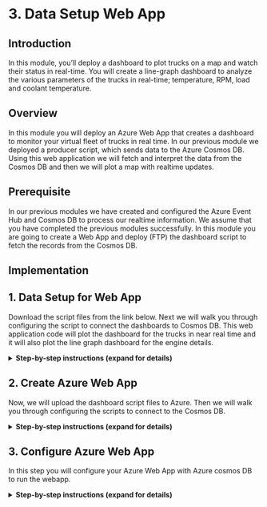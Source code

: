 
# 3. Data Setup Web App

## Introduction

In this module, you’ll deploy a dashboard to plot trucks on a map and watch their status in real-time. You will create a line-graph dashboard to analyze the various parameters of the trucks in real-time; temperature, RPM, load and coolant temperature.

## Overview

In this module you will deploy an Azure Web App that creates a dashboard to monitor your virtual fleet of trucks in real time. In our previous module we deployed a producer script, which sends data to the Azure Cosmos DB. Using this web application we will fetch and interpret the data from the Cosmos DB and then we will plot a map with realtime updates.

## Prerequisite

In our previous modules we have created and configured the Azure Event Hub and Cosmos DB to process our realtime information. We assume that you have completed the previous modules successfully. In this module you are going to create a Web App and deploy (FTP) the dashboard script to fetch the records from the Cosmos DB.

## Implementation

## 1. Data Setup for Web App

Download the script files from the link below. Next we will walk you through configuring the script to connect the dashboards to Cosmos DB. This web application code will plot the dashboard for the trucks in near real time and it will also plot the line graph dashboard for the engine details.

<details>
<summary><strong>Step-by-step instructions (expand for details)</strong></summary><p>

1. Click the [link](https://github.com/iyyappan16/AzureHereMap/blob/master/3_Data_Setup_WebApp/FleetDashboard.zip) and download the zip file (fleetdashboard.zip).

1. Save it in to your local machine.

</p></details>


## 2. Create Azure Web App

Now, we will upload the dashboard script files to Azure. Then we will walk you through configuring the scripts to connect to the Cosmos DB.

<details>
<summary><strong>Step-by-step instructions (expand for details)</strong></summary><p>

1. Go to **Azure Portal** home page.

1. Click **Create a Resource** on the top left. Enter **web app** in the search box to get the required resource type and hit Enter.

	  ![HERE Maps & Location Services Data Streams](../Images/0_WebAppSearch.png)

1. Select **Web App** from the search results and click **Create** button.

	  ![HERE Maps & Location Services Data Streams](../Images/1_WebAppSearchResult.png)


1. You need to provide some basic information for this App:
    1. Project details tab, select your **subscription** and the use the same **resource group** which you used in the previous modules.

    2. In the Instance details, the first box is the **name** of your app. Use unique and qualified name like **fleetdashboard**.

    3. Select **Run-Time Stack** as **Node 8.0** and select **Runtime** as **windows**

    4. Leave the other parameters as default.

1. Click on **Review & Create**, it will validate the details.

	  ![HERE Maps & Location Services Data Streams](../Images/2_WebApp_Create.PNG)

1. Click on **Create**, it may take more than a minute for deployment to complete.

1. After successful deployment, Click on **Go to resource**.

	  ![HERE Maps & Location Services Data Streams](../Images/3_Goto_Resource.PNG)


1. In App service search bar type “Advanced Tools”.

	  ![HERE Maps & Location Services Data Streams](../Images/5.png)

1. Click on **Advanced Tool** under **Development Tools** section.


	 ![HERE Maps & Location Services Data Streams](../Images/5_KuduTool.PNG)


1. Click on **Go** -> it will open in a new tab.

1. In menu select **Zip Push Deploy** under **Tools**


	![HERE Maps & Location Services Data Streams](../Images/6_KuduTool_ZIP.png)


1. Browse to the directory where you have saved the downloaded zip file (fleetdashboard.zip) in step-1.

1. Select the file and “drag and drop” into the “Kudu console” under /wwwroot path.


	![HERE Maps & Location Services Data Streams](../Images/7_KuduTool_ZIP_Upload.png)

1. Files will be extracted automatically, wait till extraction is 100% complete.


	![HERE Maps & Location Services Data Streams](../Images/8_KuduTool_ZIP_Extracting.png)

1. Once extraction is completed, you will be able to see all the files and on the console you will see a log message **"Deployment Successful”**.

  	![HERE Maps & Location Services Data Streams](../Images/9_KuduTool_ZIP_Deploy_Success.png)

</p></details>


## 3. Configure Azure Web App

In this step you will configure your Azure Web App with Azure cosmos DB to run the webapp.

<details>
<summary><strong>Step-by-step instructions (expand for details)</strong></summary><p>

1. Now we are going to make configuration changes. We need to configure Azure Cosmos DB so that the dashboard is able to fetch the data.


1. Select the file **config.js** click the **Edit** icon (pen icon)

	![HERE Maps & Location Services Data Streams](../Images/10_EditConfigFile_Editor.png)


1. In **config.js** file find the variable **config.endpoint** & **config.primaryKey** and replace the value with **Cosmos DB URI & Cosmos DB PRIMARY KEY** value which you copied in the **module 1**.

1. Click on the **Save** button to save the file.

	![HERE Maps & Location Services Data Streams](../Images/11_ConfigFileEdit_Save.PNG)


1. Click on the **Script** to open the folder in the list.

	![HERE Maps & Location Services Data Streams](../Images/12_Script_Dashboard_Edit.png)

1. Now go to the file **truck_dashboard.js** click the **Edit** icon (pen icon).

	![HERE Maps & Location Services Data Streams](../Images/13_Script_Truck_Dashboard_Edit.png)

1. In **truck_dashboard.js** file find the variable **app_id** & **app_code** and replace the value with **HERE APP_ID** & **APP_CODE** value which you copied in the **module 1**.

  	![HERE Maps & Location Services Data Streams](../Images/14_Script_Truck_Dashboard_Save.png)

1. Click on **Save** button to save the file & Close the tab

1. Go back to your Web App

1. In App service search bar type “Configuration” on the left hand navigation menu.

1. Click on **Configuration** under **Settings** section.

	![HERE Maps & Location Services Data Streams](../Images/0_Configuration_Setting.PNG)


1. Click on **New application setting**.

	![HERE Maps & Location Services Data Streams](../Images/1_Application_APP_Setting.PNG)

1. In “Add/Edit application setting” add in **Name** as “**WEBSITE_NODE_DEFAULT_VERSION**” and Value as “**8.9.0**”, then click “**update**”. Click on “**save**” button to save the changes.

            Name: WEBSITE_NODE_DEFAULT_VERSION
            Value: 8.9.0

	![HERE Maps & Location Services Data Streams](../Images/2_Application_NewAPP_Setting.PNG)


1. Click on overview tab, find **URL** to access your web app.

	![HERE Maps & Location Services Data Streams](../Images/4_OverviewTab.PNG)

1. Save the **URL** to access the dashboard, we will use the same in the next module.

		Eg: https://fleetdashboard.azurewebsites.net


</p></details>
